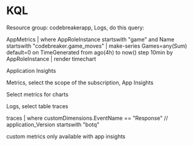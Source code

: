 # KQL

Resource group: codebreakerapp, Logs, do this query:

AppMetrics |
where AppRoleInstance startswith "game" and Name startswith "codebreaker.game_moves" 
| make-series Games=any(Sum) default=0 on TimeGenerated from ago(4h) to now() step 10min by AppRoleInstance
| render timechart 

Application Insights

Metrics, select the scope of the subscription, App Insights

Select metrics for charts

Logs, select table traces

traces
| where customDimensions.EventName == "Response" // application_Version startswith "botq"

custom metrics only available with app insights